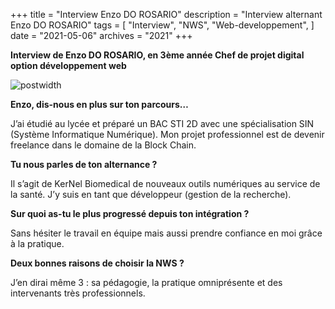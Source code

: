 +++
title = "Interview Enzo DO ROSARIO"
description = "Interview alternant Enzo DO ROSARIO"
tags = [
    "Interview",
    "NWS",
    "Web-developpement",
]
date = "2021-05-06"
archives = "2021"
+++

**Interview de Enzo DO ROSARIO, en 3ème année Chef de projet digital option développement web**

![postwidth](/uploads/post/Interview_Enzo_DO_ROSARIO.jpg)

**Enzo, dis-nous en plus sur ton parcours…**

J’ai étudié au lycée et préparé un BAC STI 2D avec une spécialisation SIN (Système Informatique Numérique). Mon projet professionnel est de devenir freelance dans le domaine de la Block Chain. 

<!--more-->

**Tu nous parles de ton alternance ?**

Il s’agit de KerNel Biomedical de nouveaux outils numériques au service de la santé. J’y suis en tant que développeur (gestion de la recherche).

**Sur quoi as-tu le plus progressé depuis ton intégration ?**

Sans hésiter le travail en équipe mais aussi prendre confiance en moi grâce à la pratique.

**Deux bonnes raisons de choisir la NWS ?**

J’en dirai même 3 : sa pédagogie, la pratique omniprésente et des intervenants très professionnels.
